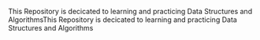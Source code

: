 This Repository is decicated to learning and practicing Data Structures and AlgorithmsThis Repository is decicated to learning and practicing Data Structures and Algorithms

